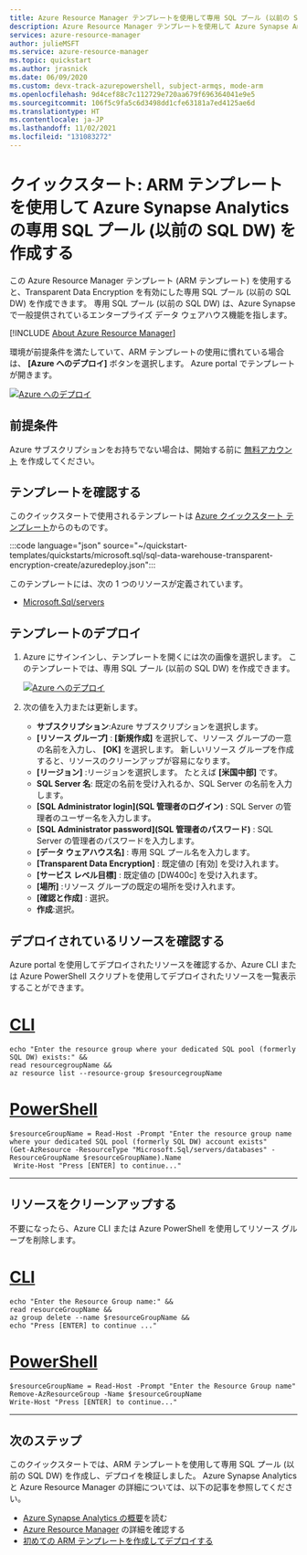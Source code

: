```yaml
---
title: Azure Resource Manager テンプレートを使用して専用 SQL プール (以前の SQL DW) を作成する
description: Azure Resource Manager テンプレートを使用して Azure Synapse Analytics SQL プールを作成する方法を学習します。
services: azure-resource-manager
author: julieMSFT
ms.service: azure-resource-manager
ms.topic: quickstart
ms.author: jrasnick
ms.date: 06/09/2020
ms.custom: devx-track-azurepowershell, subject-armqs, mode-arm
ms.openlocfilehash: 9d4cef88c7c112729e720aa679f696364041e9e5
ms.sourcegitcommit: 106f5c9fa5c6d3498dd1cfe63181a7ed4125ae6d
ms.translationtype: HT
ms.contentlocale: ja-JP
ms.lasthandoff: 11/02/2021
ms.locfileid: "131083272"
---
```

# <a name="quickstart-create-an-azure-synapse-analytics-dedicated-sql-pool-formerly-sql-dw-by-using-an-arm-template"></a>クイックスタート: ARM テンプレートを使用して Azure Synapse Analytics の専用 SQL プール (以前の SQL DW) を作成する

この Azure Resource Manager テンプレート (ARM テンプレート) を使用すると、Transparent Data Encryption を有効にした専用 SQL プール (以前の SQL DW) を作成できます。 専用 SQL プール (以前の SQL DW) は、Azure Synapse で一般提供されているエンタープライズ データ ウェアハウス機能を指します。

[!INCLUDE [About Azure Resource Manager](../../../includes/resource-manager-quickstart-introduction.md)]

環境が前提条件を満たしていて、ARM テンプレートの使用に慣れている場合は、 **[Azure へのデプロイ]** ボタンを選択します。 Azure portal でテンプレートが開きます。

[![Azure へのデプロイ](../../media/template-deployments/deploy-to-azure.svg)](https://portal.azure.com/#create/Microsoft.Template/uri/https%3A%2F%2Fraw.githubusercontent.com%2FAzure%2Fazure-quickstart-templates%2Fmaster%2Fquickstarts%2Fmicrosoft.sql%2Fsql-data-warehouse-transparent-encryption-create%2Fazuredeploy.json)

## <a name="prerequisites"></a>前提条件

Azure サブスクリプションをお持ちでない場合は、開始する前に [無料アカウント](https://azure.microsoft.com/free/?WT.mc_id=A261C142F) を作成してください。

## <a name="review-the-template"></a>テンプレートを確認する

このクイックスタートで使用されるテンプレートは [Azure クイックスタート テンプレート](https://azure.microsoft.com/resources/templates/sql-data-warehouse-transparent-encryption-create/)からのものです。

:::code language="json" source="~/quickstart-templates/quickstarts/microsoft.sql/sql-data-warehouse-transparent-encryption-create/azuredeploy.json":::

このテンプレートには、次の 1 つのリソースが定義されています。

- [Microsoft.Sql/servers](/azure/templates/microsoft.sql/servers)

## <a name="deploy-the-template"></a>テンプレートのデプロイ

1. Azure にサインインし、テンプレートを開くには次の画像を選択します。 このテンプレートでは、専用 SQL プール (以前の SQL DW) を作成できます。
   
   [![Azure へのデプロイ](../../media/template-deployments/deploy-to-azure.svg)](https://portal.azure.com/#create/Microsoft.Template/uri/https%3A%2F%2Fraw.githubusercontent.com%2FAzure%2Fazure-quickstart-templates%2Fmaster%2Fquickstarts%2Fmicrosoft.sql%2Fsql-data-warehouse-transparent-encryption-create%2Fazuredeploy.json)

1. 次の値を入力または更新します。

   * **サブスクリプション**:Azure サブスクリプションを選択します。
   * **[リソース グループ]** : **[新規作成]** を選択して、リソース グループの一意の名前を入力し、 **[OK]** を選択します。 新しいリソース グループを作成すると、リソースのクリーンアップが容易になります。
   * **[リージョン]** :リージョンを選択します。  たとえば **[米国中部]** です。
   * **SQL Server 名**: 既定の名前を受け入れるか、SQL Server の名前を入力します。
   * **[SQL Administrator login]\(SQL 管理者のログイン\)** : SQL Server の管理者のユーザー名を入力します。
   * **[SQL Administrator password]\(SQL 管理者のパスワード\)** : SQL Server の管理者のパスワードを入力します。
   * **[データ ウェアハウス名]** : 専用 SQL プール名を入力します。
   * **[Transparent Data Encryption]** : 既定値の [有効] を受け入れます。 
   * **[サービス レベル目標]** : 既定値の [DW400c] を受け入れます。
   * **[場所]** :リソース グループの既定の場所を受け入れます。
   * **[確認と作成]** : 選択。
   * **作成**:選択。

## <a name="review-deployed-resources"></a>デプロイされているリソースを確認する

Azure portal を使用してデプロイされたリソースを確認するか、Azure CLI または Azure PowerShell スクリプトを使用してデプロイされたリソースを一覧表示することができます。

# <a name="cli"></a>[CLI](#tab/CLI)

```azurecli-interactive
echo "Enter the resource group where your dedicated SQL pool (formerly SQL DW) exists:" &&
read resourcegroupName &&
az resource list --resource-group $resourcegroupName 
```

# <a name="powershell"></a>[PowerShell](#tab/PowerShell)

```azurepowershell-interactive
$resourceGroupName = Read-Host -Prompt "Enter the resource group name where your dedicated SQL pool (formerly SQL DW) account exists"
(Get-AzResource -ResourceType "Microsoft.Sql/servers/databases" -ResourceGroupName $resourceGroupName).Name
 Write-Host "Press [ENTER] to continue..."
```

---

## <a name="clean-up-resources"></a>リソースをクリーンアップする

不要になったら、Azure CLI または Azure PowerShell を使用してリソース グループを削除します。

# <a name="cli"></a>[CLI](#tab/CLI)

```azurecli-interactive
echo "Enter the Resource Group name:" &&
read resourceGroupName &&
az group delete --name $resourceGroupName &&
echo "Press [ENTER] to continue ..."
```

# <a name="powershell"></a>[PowerShell](#tab/PowerShell)

```azurepowershell-interactive
$resourceGroupName = Read-Host -Prompt "Enter the Resource Group name"
Remove-AzResourceGroup -Name $resourceGroupName
Write-Host "Press [ENTER] to continue..."
```

---

## <a name="next-steps"></a>次のステップ

このクイックスタートでは、ARM テンプレートを使用して専用 SQL プール (以前の SQL DW) を作成し、デプロイを検証しました。 Azure Synapse Analytics と Azure Resource Manager の詳細については、以下の記事を参照してください。

- [Azure Synapse Analytics の概要](sql-data-warehouse-overview-what-is.md)を読む
- [Azure Resource Manager](../../azure-resource-manager/management/overview.md) の詳細を確認する
- [初めての ARM テンプレートを作成してデプロイする](../../azure-resource-manager/templates/template-tutorial-create-first-template.md)

